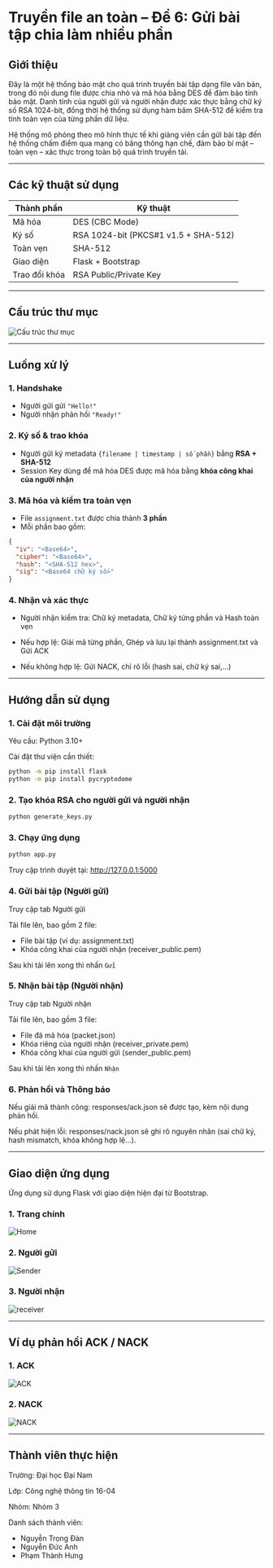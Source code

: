 # Truyền file an toàn – Đề 6: Gửi bài tập chia làm nhiều phần

## Giới thiệu

 Đây là một hệ thống bảo mật cho quá trình truyền bài tập dạng file văn bản, trong đó nội dung file được chia nhỏ và mã hóa bằng DES để đảm bảo tính bảo mật. Danh tính của người gửi và người nhận được xác thực bằng chữ ký số RSA 1024-bit, đồng thời hệ thống sử dụng hàm băm SHA-512 để kiểm tra tính toàn vẹn của từng phần dữ liệu.

 Hệ thống mô phỏng theo mô hình thực tế khi giảng viên cần gửi bài tập đến hệ thống chấm điểm qua mạng có băng thông hạn chế, đảm bảo bí mật – toàn vẹn – xác thực trong toàn bộ quá trình truyền tải.

---

## Các kỹ thuật sử dụng

| Thành phần | Kỹ thuật |
|------------|----------|
| Mã hóa      | DES (CBC Mode) |
| Ký số       | RSA 1024-bit (PKCS#1 v1.5 + SHA-512) |
| Toàn vẹn    | SHA-512 |
| Giao diện   | Flask + Bootstrap |
| Trao đổi khóa | RSA Public/Private Key |

---

## Cấu trúc thư mục
![Cấu trúc thư mục](images/folder.png)

---

## Luồng xử lý

### 1. Handshake
- Người gửi gửi `"Hello!"`
- Người nhận phản hồi `"Ready!"`

### 2. Ký số & trao khóa
- Người gửi ký metadata `{filename | timestamp | số phần}` bằng **RSA + SHA-512**
- Session Key dùng để mã hóa DES được mã hóa bằng **khóa công khai của người nhận**

### 3. Mã hóa và kiểm tra toàn vẹn
- File `assignment.txt` được chia thành **3 phần**
- Mỗi phần bao gồm:
```json
{
  "iv": "<Base64>",            
  "cipher": "<Base64>",        
  "hash": "<SHA-512 hex>",     
  "sig": "<Base64 chữ ký số>"  
}
```
### 4. Nhận và xác thực
- Người nhận kiểm tra: Chữ ký metadata, Chữ ký từng phần và Hash toàn vẹn

- Nếu hợp lệ: Giải mã từng phần, Ghép và lưu lại thành assignment.txt và Gửi ACK

- Nếu không hợp lệ: Gửi NACK, chỉ rõ lỗi (hash sai, chữ ký sai,...)

---

## Hướng dẫn sử dụng

### 1. Cài đặt môi trường
 Yêu cầu: Python 3.10+

 Cài đặt thư viện cần thiết:

```bash
python -m pip install flask
python -m pip install pycryptodome
```

### 2. Tạo khóa RSA cho người gửi và người nhận

```bash
python generate_keys.py
```

### 3. Chạy ứng dụng

```bash
python app.py
```
 Truy cập trình duyệt tại: http://127.0.0.1:5000


### 4. Gửi bài tập (Người gửi)
 Truy cập tab Người gửi 

 Tải file lên, bao gồm 2 file:
- File bài tập (ví dụ: assignment.txt)
- Khóa công khai của người nhận (receiver_public.pem)

 Sau khi tải lên xong thì nhấn `Gửi`

### 5. Nhận bài tập (Người nhận)
 Truy cập tab Người nhận 

 Tải file lên, bao gồm 3 file: 
- File đã mã hóa (packet.json)
- Khóa riêng của người nhận (receiver_private.pem)
- Khóa công khai của người gửi (sender_public.pem)

 Sau khi tải lên xong thì nhấn `Nhận`

### 6. Phản hồi và Thông báo
 Nếu giải mã thành công: responses/ack.json sẽ được tạo, kèm nội dung phản hồi.

 Nếu phát hiện lỗi: responses/nack.json sẽ ghi rõ nguyên nhân (sai chữ ký, hash mismatch, khóa không hợp lệ...).

---

## Giao diện ứng dụng

 Ứng dụng sử dụng Flask với giao diện hiện đại từ Bootstrap.

### 1. Trang chính

![Home](images/home.png)

### 2. Người gửi

![Sender](images/sender.png)

### 3. Người nhận

![receiver](images/receiver.png)

---

## Ví dụ phản hồi ACK / NACK

### 1. ACK

![ACK](images/ack.png)

### 2. NACK

![NACK](images/nack.png)

---

## Thành viên thực hiện

Trường: Đại học Đại Nam

Lớp: Công nghệ thông tin 16-04

Nhóm: Nhóm 3

Danh sách thành viên:
- Nguyễn Trọng Đàn
- Nguyễn Đức Anh
- Phạm Thành Hưng
